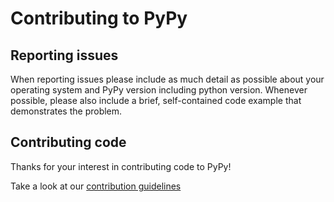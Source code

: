# Contributing to PyPy

## Reporting issues

When reporting issues please include as much detail as possible about your
operating system and PyPy version including python version. Whenever possible, please
also include a brief, self-contained code example that demonstrates the problem.

## Contributing code

Thanks for your interest in contributing code to PyPy!

Take a look at our [contribution guidelines](https://doc.pypy.org/en/latest/contributing.html)
